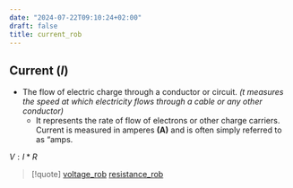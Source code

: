 ```yaml
---
date: "2024-07-22T09:10:24+02:00"
draft: false
title: current_rob
---
```


## Current (*I*)

-   The flow of electric charge through a conductor or circuit. *(t
    measures the speed at which electricity flows through a cable or any
    other conductor)*
    -   It represents the rate of flow of electrons or other charge
        carriers. Current is measured in amperes **(A)** and is often
        simply referred to as “amps.

*V* : *I* \* *R*

> \[!quote\] [voltage_rob](/Notes/posts/voltage_rob)
> [resistance_rob](/Notes/posts/resistance_rob)
